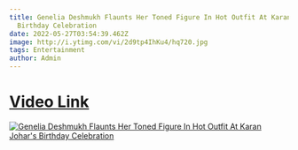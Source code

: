 ```yaml
---
title: Genelia Deshmukh Flaunts Her Toned Figure In Hot Outfit At Karan Johar's
  Birthday Celebration
date: 2022-05-27T03:54:39.462Z
image: http://i.ytimg.com/vi/2d9tp4IhKu4/hq720.jpg
tags: Entertainment
author: Admin
---
```

# [Video Link](https://dailynewz.xyz/video.php?v=2d9tp4IhKu4&t=Genelia%20Deshmukh%20Flaunts%20Her%20Toned%20Figure%20In%20Hot%20Outfit%20At%20Karan%20Johar%27s%20Birthday%20Celebration)

[![Genelia Deshmukh Flaunts Her Toned Figure In Hot Outfit At Karan Johar's Birthday Celebration](https://i.ytimg.com/vi/2d9tp4IhKu4/hq720.jpg)](https://dailynewz.xyz/video.php?v=2d9tp4IhKu4&t=Genelia%20Deshmukh%20Flaunts%20Her%20Toned%20Figure%20In%20Hot%20Outfit%20At%20Karan%20Johar%27s%20Birthday%20Celebration)